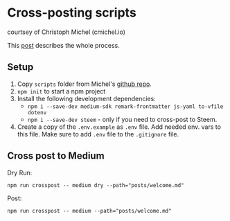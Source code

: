 # Cross-posting scripts
courtsey of Christoph Michel (cmichel.io)

This [post](https://cmichel.io/how-to-crosspost-to-medium/) describes the whole process.

## Setup

1. Copy `scripts` folder from Michel's [github repo](https://github.com/MrToph/cmichelio/tree/master/scripts).
2. `npm init` to start a npm project
3. Install the following development dependencies:
    * `npm i --save-dev medium-sdk remark-frontmatter js-yaml to-vfile dotenv`
    * `npm i --save-dev steem` - only if you need to cross-post to Steem.
4. Create a copy of the `.env.example` as `.env` file. Add needed env. vars to this file. Make sure to add `.env` file to the `.gitignore` file.

## Cross post to Medium

Dry Run:

```
npm run crosspost -- medium dry --path="posts/welcome.md"
```

Post:

```
npm run crosspost -- medium --path="posts/welcome.md"
```
